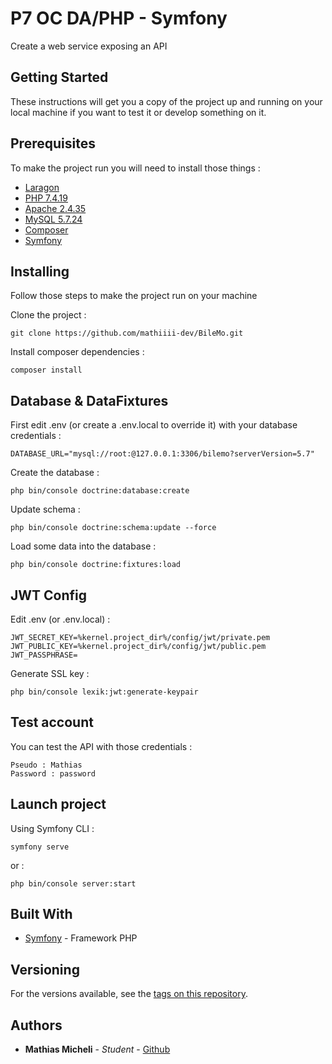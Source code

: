 # P7 OC DA/PHP - Symfony

Create a web service exposing an API

## Getting Started

These instructions will get you a copy of the project up and running on your local machine if you want to test it or develop something on it.

## Prerequisites

To make the project run you will need to install those things :

* [Laragon](https://laragon.org/download/)
* [PHP 7.4.19](https://www.php.net/releases/index.php)
* [Apache 2.4.35](http://archive.apache.org/dist/httpd/httpd-2.4.35.tar.gz)
* [MySQL 5.7.24](https://downloads.mysql.com/archives/get/p/23/file/mysql-5.7.24-winx64.zip)
* [Composer](https://getcomposer.org/download/)
* [Symfony](https://symfony.com/download)

## Installing

Follow those steps to make the project run on your machine

Clone the project :
```
git clone https://github.com/mathiiii-dev/BileMo.git
```
Install composer dependencies :
```
composer install
```

## Database & DataFixtures

First edit .env (or create a .env.local to override it) with your database credentials : 
```
DATABASE_URL="mysql://root:@127.0.0.1:3306/bilemo?serverVersion=5.7"
```

Create the database :
```
php bin/console doctrine:database:create
```

Update schema :
```
php bin/console doctrine:schema:update --force
```

Load some data into the database : 
```
php bin/console doctrine:fixtures:load
```

## JWT Config

Edit .env (or .env.local) : 
```
JWT_SECRET_KEY=%kernel.project_dir%/config/jwt/private.pem
JWT_PUBLIC_KEY=%kernel.project_dir%/config/jwt/public.pem
JWT_PASSPHRASE=
```

Generate SSL key : 
```
php bin/console lexik:jwt:generate-keypair
```


## Test account

You can test the API with those credentials : 
```
Pseudo : Mathias
Password : password
```

## Launch project

Using Symfony CLI :
```
symfony serve
```

or :
```
php bin/console server:start
```

## Built With

* [Symfony](https://symfony.com/) - Framework PHP

## Versioning

For the versions available, see the [tags on this repository](https://github.com/mathiiii-dev/bilemo/tags). 

## Authors

* **Mathias Micheli** - *Student* - [Github](https://github.com/mathiiii-dev)

